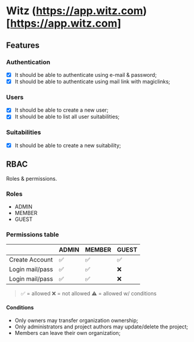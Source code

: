 # Witz (https://app.witz.com)[https://app.witz.com]

## Features

### Authentication

- [x] It should be able to authenticate using e-mail & password;
- [x] It should be able to authenticate using mail link with magiclinks;

### Users

- [x] It should be able to create a new user;
- [x] It should be able to list all user suitabilities;

### Suitabilities

- [x] It should be able to create a new suitability;

## RBAC

Roles & permissions.

### Roles

- ADMIN
- MEMBER
- GUEST

### Permissions table

|                 | ADMIN | MEMBER | GUEST |
| --------------- | ----- | ------ | ----- |
| Create Account  | ✅    | ✅     | ✅    |
| Login mail/pass | ✅    | ✅     | ❌    |
| Login mail/pass | ✅    | ✅     | ❌    |

> ✅ = allowed
> ❌ = not allowed
> ⚠️ = allowed w/ conditions

#### Conditions

- Only owners may transfer organization ownership;
- Only administrators and project authors may update/delete the project;
- Members can leave their own organization;
